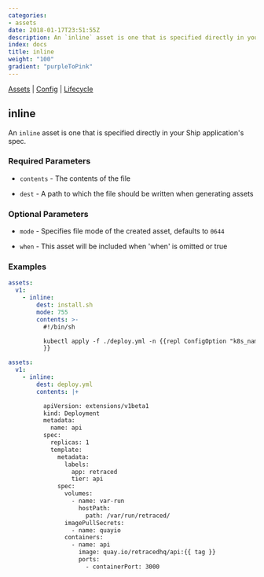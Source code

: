 ```yaml
---
categories:
- assets
date: 2018-01-17T23:51:55Z
description: An `inline` asset is one that is specified directly in your Ship application's spec.
index: docs
title: inline
weight: "100"
gradient: "purpleToPink"
---
```


[Assets](/api/ship-assets/assets) | [Config](/api/ship-config/config) | [Lifecycle](/api/ship-lifecycle/lifecycle)

## inline

An `inline` asset is one that is specified directly in your Ship application's spec.





### Required Parameters


- `contents` - The contents of the file


- `dest` - A path to which the file should be written when generating assets



### Optional Parameters


- `mode` - Specifies file mode of the created asset, defaults to `0644`


- `when` - This asset will be included when 'when' is omitted or true


### Examples

```yaml
assets:
  v1:
    - inline:
        dest: install.sh
        mode: 755
        contents: >-
          #!/bin/sh

          kubectl apply -f ./deploy.yml -n {{repl ConfigOption "k8s_namespace"
          }}
```

```yaml
assets:
  v1:
    - inline:
        dest: deploy.yml
        contents: |+

          apiVersion: extensions/v1beta1
          kind: Deployment
          metadata:
            name: api
          spec:
            replicas: 1
            template:
              metadata:
                labels:
                  app: retraced
                  tier: api
              spec:
                volumes:
                  - name: var-run
                    hostPath:
                      path: /var/run/retraced/
                imagePullSecrets:
                  - name: quayio
                containers:
                  - name: api
                    image: quay.io/retracedhq/api:{{ tag }}
                    ports:
                      - containerPort: 3000

```
